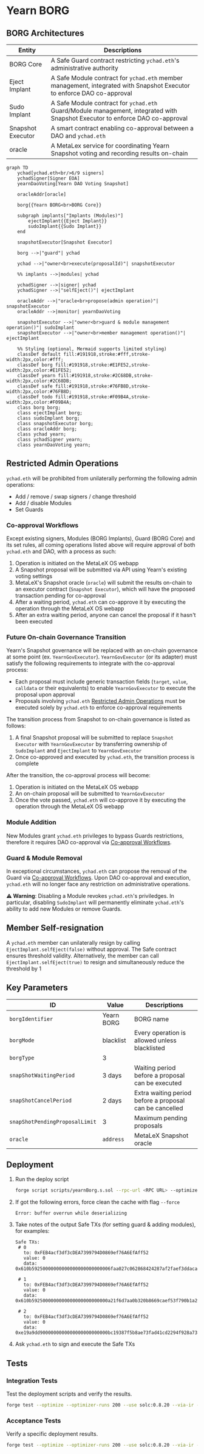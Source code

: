 # Yearn BORG

## BORG Architectures

| Entity            | Descriptions                                                                                                                 |
|-------------------|------------------------------------------------------------------------------------------------------------------------------|
| BORG Core         | A Safe Guard contract restricting `ychad.eth`'s administrative authority                                                     |
| Eject Implant     | A Safe Module contract for `ychad.eth` member management, integrated with Snapshot Executor to enforce DAO co-approval       |
| Sudo Implant      | A Safe Module contract for `ychad.eth` Guard/Module management, integrated with Snapshot Executor to enforce DAO co-approval |
| Snapshot Executor | A smart contract enabling co-approval between a DAO and `ychad.eth`                                                          |
| oracle            | A MetaLex service for coordinating Yearn Snapshot voting and recording results on-chain                                      |

```mermaid
graph TD
    ychad[ychad.eth<br/>6/9 signers]
    ychadSigner[Signer EOA]
    yearnDaoVoting[Yearn DAO Voting Snapshot]
    
    oracleAddr[oracle]
    
    borg{{Yearn BORG<br>BORG Core}}

    subgraph implants["Implants (Modules)"]
        ejectImplant{{Eject Implant}}
        sudoImplant{{Sudo Implant}}
    end
     
    snapshotExecutor[Snapshot Executor]
    
    borg -->|"guard"| ychad

    ychad -->|"owner<br>execute(proposalId)"| snapshotExecutor
    
    %% implants -->|modules| ychad
    
    ychadSigner -->|signer| ychad
    ychadSigner -->|"selfEject()"| ejectImplant

    oracleAddr -->|"oracle<br>propose(admin operation)"| snapshotExecutor      
    oracleAddr -->|monitor| yearnDaoVoting
    
    snapshotExecutor -->|"owner<br>guard & module management operation()"| sudoImplant
    snapshotExecutor -->|"owner<br>member management operation()"| ejectImplant
    
    %% Styling (optional, Mermaid supports limited styling)
    classDef default fill:#191918,stroke:#fff,stroke-width:2px,color:#fff;
    classDef borg fill:#191918,stroke:#E1FE52,stroke-width:2px,color:#E1FE52;
    classDef yearn fill:#191918,stroke:#2C68DB,stroke-width:2px,color:#2C68DB;
    classDef safe fill:#191918,stroke:#76FB8D,stroke-width:2px,color:#76FB8D;
    classDef todo fill:#191918,stroke:#F09B4A,stroke-width:2px,color:#F09B4A;
    class borg borg;
    class ejectImplant borg;
    class sudoImplant borg;
    class snapshotExecutor borg;
    class oracleAddr borg;
    class ychad yearn;
    class ychadSigner yearn;
    class yearnDaoVoting yearn;
```

## Restricted Admin Operations

`ychad.eth` will be prohibited from unilaterally performing the following admin operations:

- Add / remove / swap signers / change threshold
- Add / disable Modules
- Set Guards

### Co-approval Workflows

Except existing signers, Modules (BORG Implants), Guard (BORG Core) and its set rules,
all coming operations listed above will require approval of both `ychad.eth` and DAO, with a process as such:

1. Operation is initiated on the MetaLeX OS webapp
2. A Snapshot proposal will be submitted via API using Yearn's existing voting settings
3. MetaLeX's Snapshot oracle (`oracle`) will submit the results on-chain to an executor contract (`Snapshot Executor`), which will have the proposed transaction pending for co-approval
4. After a waiting period, `ychad.eth` can co-approve it by executing the operation through the MetaLeX OS webapp
5. After an extra waiting period, anyone can cancel the proposal if it hasn't been executed

### Future On-chain Governance Transition

Yearn's Snapshot governance will be replaced with an on-chain governance at some point (ex. `YearnGovExecutor`).
`YearnGovExecutor` (or its adapter) must satisfy the following requirements to integrate with the co-approval process:
- Each proposal must include generic transaction fields (`target`, `value`, `calldata` or their equivalents) to enable `YearnGovExecutor` to execute the proposal upon approval
- Proposals involving `ychad.eth` [Restricted Admin Operations](#restricted-admin-operations) must be executed solely by `ychad.eth` to enforce co-approval requirements

The transition process from Snapshot to on-chain governance is listed as follows:

1. A final Snapshot proposal will be submitted to replace `Snapshot Executor` with `YearnGovExecutor` by transferring ownership of `SudoImplant` and `EjectImplant` to `YearnGovExecutor`
2. Once co-approved and executed by `ychad.eth`, the transition process is complete

After the transition, the co-approval process will become:

1. Operation is initiated on the MetaLeX OS webapp
2. An on-chain proposal will be submitted to `YearnGovExecutor`
3. Once the vote passed, `ychad.eth` will co-approve it by executing the operation through the MetaLeX OS webapp

### Module Addition

New Modules grant `ychad.eth` privileges to bypass Guards restrictions, therefore it requires DAO co-approval via [Co-approval Workflows](#co-approval-workflows).

### Guard & Module Removal

In exceptional circumstances, `ychad.eth` can propose the removal of the Guard via [Co-approval Workflows](#co-approval-workflows).
Upon DAO co-approval and execution, `ychad.eth` will no longer face any restriction on administrative operations.

**⚠️ Warning**: Disabling a Module revokes `ychad.eth`'s priviledges. In particular, disabling `SudoImplant` will permanently eliminate `ychad.eth`'s ability to add new Modules or remove Guards.

## Member Self-resignation

A `ychad.eth` member can unilaterally resign by calling `EjectImplant.selfEject(false)` without approval. The Safe contract ensures threshold validity. 
Alternatively, the member can call `EjectImplant.selfEject(true)` to resign and simultaneously reduce the threshold by 1

## Key Parameters

| ID                             | Value      | Descriptions                                            |
|--------------------------------|------------|---------------------------------------------------------|
| `borgIdentifier`               | Yearn BORG | BORG name                                               |
| `borgMode`                     | blacklist  | Every operation is allowed unless blacklisted           |
| `borgType`                     | 3          |                                                         |
| `snapShotWaitingPeriod`        | 3 days     | Waiting period before a proposal can be executed        |
| `snapShotCancelPeriod`         | 2 days     | Extra waiting period before a proposal can be cancelled |
| `snapShotPendingProposalLimit` | 3          | Maximum pending proposals                               |
| `oracle`                       | `address`  | MetaLeX Snapshot oracle                                 |

## Deployment

1. Run the deploy script
   ```bash
   forge script scripts/yearnBorg.s.sol --rpc-url <RPC URL> --optimize --optimizer-runs 200 --use solc:0.8.20 --via-ir --broadcast
   ```

2. If got the following errors, force clean the cache with flag `--force`
   ```
   Error: buffer overrun while deserializing
   ```      
   
3. Take notes of the output Safe TXs (for setting guard & adding modules), for examples:
   ```
   Safe TXs:
    # 0
      to: 0xFEB4acf3df3cDEA7399794D0869ef76A6EfAff52
      value: 0
      data:
   0x610b59250000000000000000000000006faa027c062868424287af2faef3ddaca802bff7

    # 1
      to: 0xFEB4acf3df3cDEA7399794D0869ef76A6EfAff52
      value: 0
      data:
   0x610b5925000000000000000000000000a21f6d7aa0b320b8669caef53f790b1a2ac838d7
   
    # 2
      to: 0xFEB4acf3df3cDEA7399794D0869ef76A6EfAff52
      value: 0
      data:
   0xe19a9dd9000000000000000000000000bc19387f5b8ae73fad41cd2294f928a735c60534
   ```   
4. Ask `ychad.eth` to sign and execute the Safe TXs 

## Tests

### Integration Tests

Test the deployment scripts and verify the results.

```bash
forge test --optimize --optimizer-runs 200 --use solc:0.8.20 --via-ir --fork-url <eth-mainnet-archive-endpoint> --fork-block-number 22268905 --mc YearnBorgTest   
```

### Acceptance Tests

Verify a specific deployment results.

```bash
forge test --optimize --optimizer-runs 200 --use solc:0.8.20 --via-ir --fork-url <eth-mainnet-archive-endpoint> --fork-block-number <deployment-block-number> --mc YearnBorgAcceptanceTest   
```
